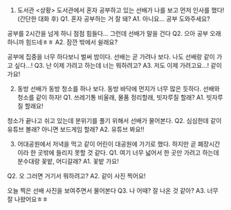 1. 도서관
<상황>
도서관에서 혼자 공부하고 있는 선배가 나를 보고 먼저 인사를 했다!
(간단한 대화 후)
Q1. 혼자 공부하는 거 잘 돼?
A1. 아니요... 공부 도와주세요?

공부를 2시간을 넘게 하니 점점 힘들다... 그런데 선배가 말을 건다
Q2. 으아 공부 오래 하니까 힘드네ㅎㅎ
A2. 잠깐 밖에서 쉴래요?

공부에 집중을 너무 하다보니 벌써 밤이다. 선배는 곧 가려나 보다. 나도 선배랑 같이 가고 싶다...!
Q3. 난 이제 가려고 하는데 너는 뭐하려고?
A3. 저도 이제 가려고요...! 같이 가요!

2. 동방
선배가 동방 청소를 하나 보다. 동방 바닥에 먼지가 너무 많은 듯하다. 선배와 청소를 같이 하자!
Q1. 쓰레기통 비울래, 물품 정리할래, 빗자루질 할래?
A1. 빗자루질 할래요!
 
청소가 끝나고 쉬고 있는데 분위기를 풀기 위해서 선배가 물어본다.
Q2. 심심한데 같이 유튜브 볼래? 아니면 보드게임 할래?
A2. 유튜브 봐요!!

3. 어대공원에서
저녁을 먹고 같이 어린이 대공원에 가기로 했다. 하지만 곧 폐장시간이라 한 곳밖에 들리지 못할 것 같다.
Q1. 여기 너무 넓어서 한 곳만 가려고 하는데 분수대랑 꽃밭, 어디갈래?
A1. 꽃밭 가요!
 
Q2. 오 그러면 거기서 뭐하려고?
A2. 같이 사진 찍어요!

오늘 찍은 선배 사진을 보여주면서 물어본다
Q3. 나 어때? 잘 나온 것 같아?
A3. 너무 잘 나왔어요ㅎㅎ